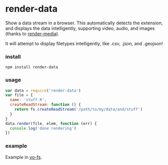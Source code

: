 # render-data

Show a data stream in a browser. This automatically detects the extension, and displays the data intelligently, supporting video, audio, and images (thanks to [render-media](http://npmjs.com/package/render-media)).

It will attempt to display filetypes intelligently, like .csv, .json, and .geojson! 


### install

```
npm install render-data
```

### usage

```js
var data = require('render-data')
var file = {
  name: 'stuff.R',
  createReadStream: function () {
    return fs.createReadStream('/path/to/my/data/and/stuff')
  }
}
data.render(file, elem, function (err) {
  console.log('done rendering')
})
```

### example

Example in [yo-fs](http://github.com/karissa/yo-fs).
